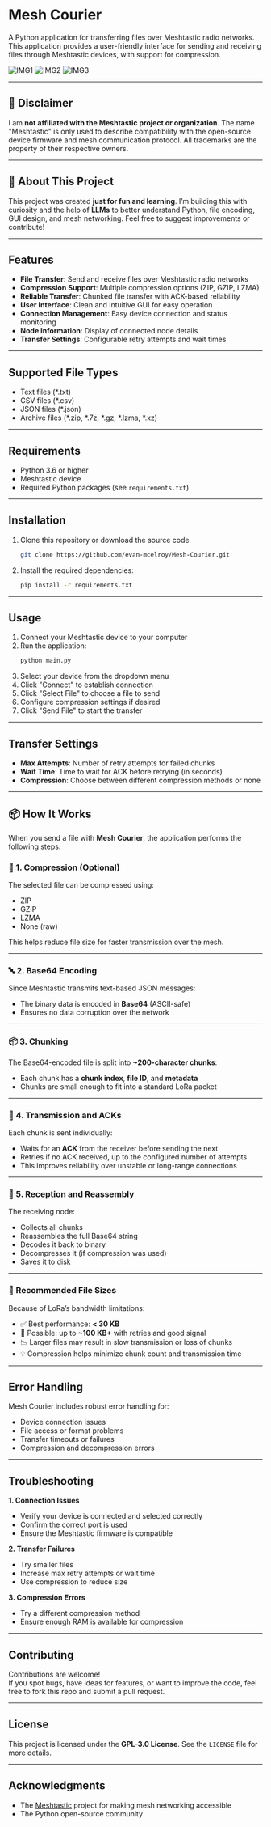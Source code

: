 
# Mesh Courier

A Python application for transferring files over Meshtastic radio networks. This application provides a user-friendly interface for sending and receiving files through Meshtastic devices, with support for compression.

![IMG1](screenshots/img3.png)
![IMG2](screenshots/img2.png)
![IMG3](screenshots/img4.png)

---

## 🚧 Disclaimer

I am **not affiliated with the Meshtastic project or organization**. The name "Meshtastic" is only used to describe compatibility with the open-source device firmware and mesh communication protocol. All trademarks are the property of their respective owners.

---

## 🙋 About This Project

This project was created **just for fun and learning**. I’m building this with curiosity and the help of **LLMs** to better understand Python, file encoding, GUI design, and mesh networking. Feel free to suggest improvements or contribute!

---

## Features

- **File Transfer**: Send and receive files over Meshtastic radio networks
- **Compression Support**: Multiple compression options (ZIP, GZIP, LZMA)
- **Reliable Transfer**: Chunked file transfer with ACK-based reliability
- **User Interface**: Clean and intuitive GUI for easy operation
- **Connection Management**: Easy device connection and status monitoring
- **Node Information**: Display of connected node details
- **Transfer Settings**: Configurable retry attempts and wait times

---

## Supported File Types

- Text files (*.txt)
- CSV files (*.csv)
- JSON files (*.json)
- Archive files (*.zip, *.7z, *.gz, *.lzma, *.xz)

---

## Requirements

- Python 3.6 or higher
- Meshtastic device
- Required Python packages (see `requirements.txt`)

---

## Installation

1. Clone this repository or download the source code
   ```bash
   git clone https://github.com/evan-mcelroy/Mesh-Courier.git
   ```
2. Install the required dependencies:
   ```bash
   pip install -r requirements.txt
   ```

---

## Usage

1. Connect your Meshtastic device to your computer
2. Run the application:
   ```bash
   python main.py
   ```
3. Select your device from the dropdown menu
4. Click "Connect" to establish connection
5. Click "Select File" to choose a file to send
6. Configure compression settings if desired
7. Click "Send File" to start the transfer

---

## Transfer Settings

- **Max Attempts**: Number of retry attempts for failed chunks
- **Wait Time**: Time to wait for ACK before retrying (in seconds)
- **Compression**: Choose between different compression methods or none

---

## 📦 How It Works

When you send a file with **Mesh Courier**, the application performs the following steps:

### 🔧 1. Compression (Optional)

The selected file can be compressed using:

- ZIP
- GZIP
- LZMA
- None (raw)

This helps reduce file size for faster transmission over the mesh.

---

### 🔤 2. Base64 Encoding

Since Meshtastic transmits text-based JSON messages:

- The binary data is encoded in **Base64** (ASCII-safe)
- Ensures no data corruption over the network

---

### 📦 3. Chunking

The Base64-encoded file is split into **~200-character chunks**:

- Each chunk has a **chunk index**, **file ID**, and **metadata**
- Chunks are small enough to fit into a standard LoRa packet

---

### 📡 4. Transmission and ACKs

Each chunk is sent individually:

- Waits for an **ACK** from the receiver before sending the next
- Retries if no ACK received, up to the configured number of attempts
- This improves reliability over unstable or long-range connections

---

### 🧩 5. Reception and Reassembly

The receiving node:

- Collects all chunks
- Reassembles the full Base64 string
- Decodes it back to binary
- Decompresses it (if compression was used)
- Saves it to disk

---

### 📏 Recommended File Sizes

Because of LoRa’s bandwidth limitations:

- ✅ Best performance: **< 30 KB**
- 🔁 Possible: up to **~100 KB+** with retries and good signal
- 📉 Larger files may result in slow transmission or loss of chunks
- 💡 Compression helps minimize chunk count and transmission time

---

## Error Handling

Mesh Courier includes robust error handling for:

- Device connection issues
- File access or format problems
- Transfer timeouts or failures
- Compression and decompression errors

---

## Troubleshooting

**1. Connection Issues**
- Verify your device is connected and selected correctly
- Confirm the correct port is used
- Ensure the Meshtastic firmware is compatible

**2. Transfer Failures**
- Try smaller files
- Increase max retry attempts or wait time
- Use compression to reduce size

**3. Compression Errors**
- Try a different compression method
- Ensure enough RAM is available for compression

---

## Contributing

Contributions are welcome!  
If you spot bugs, have ideas for features, or want to improve the code, feel free to fork this repo and submit a pull request.

---

## License

This project is licensed under the **GPL-3.0 License**. See the `LICENSE` file for more details.

---

## Acknowledgments

- The [Meshtastic](https://meshtastic.org/) project for making mesh networking accessible
- The Python open-source community 
